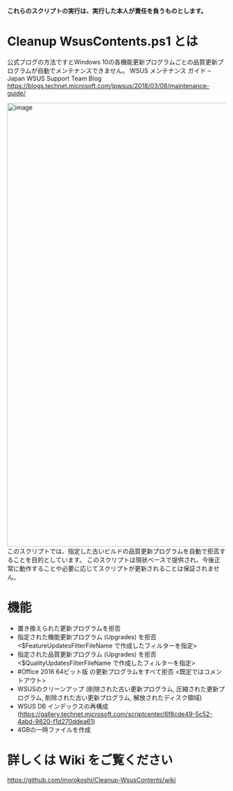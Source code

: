 **これらのスクリプトの実行は、実行した本人が責任を負うものとします。**

# Cleanup WsusContents.ps1 とは
公式ブログの方法ですとWindows 10の各機能更新プログラムごとの品質更新プログラムが自動でメンテナンスできません。
WSUS メンテナンス ガイド – Japan WSUS Support Team Blog
https://blogs.technet.microsoft.com/jpwsus/2018/03/08/maintenance-guide/

<img width="1024" alt="image" src="https://user-images.githubusercontent.com/760251/47601797-a5c0ad80-da10-11e8-81b3-fdb10d5e1fca.png">
このスクリプトでは、指定した古いビルドの品質更新プログラムを自動で拒否することを目的としています。
このスクリプトは現状ベースで提供され、今後正常に動作することや必要に応じてスクリプトが更新されることは保証されません。

# 機能
- 置き換えられた更新プログラムを拒否
- 指定された機能更新プログラム (Upgrades) を拒否 <$FeatureUpdatesFilterFileName で作成したフィルターを指定>
- 指定された品質更新プログラム (Upgrades) を拒否 <$QualityUpdatesFilterFileName で作成したフィルターを指定>
- #Office 2016 64ビット版 の更新プログラムをすべて拒否 <既定ではコメントアウト>
- WSUSのクリーンアップ (削除された古い更新プログラム, 圧縮された更新プログラム, 削除された古い更新プログラム, 解放されたディスク領域)
- WSUS DB インデックスの再構成 (https://gallery.technet.microsoft.com/scriptcenter/6f8cde49-5c52-4abd-9820-f1d270ddea61)
- 4GBの一時ファイルを作成

# 詳しくは Wiki をご覧ください
https://github.com/morokoshi/Cleanup-WsusContents/wiki
